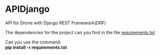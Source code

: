# APIDjango
API for Drone with Django REST Framework(DRF)

The dependencies for the project can you find in the file  <a href="https://github.com/teudis/APIDjango/blob/main/requirements.txt"> requirements.txt <a/>

Can you use the command: <br>
<strong> pip install -r requirements.txt </strong>

